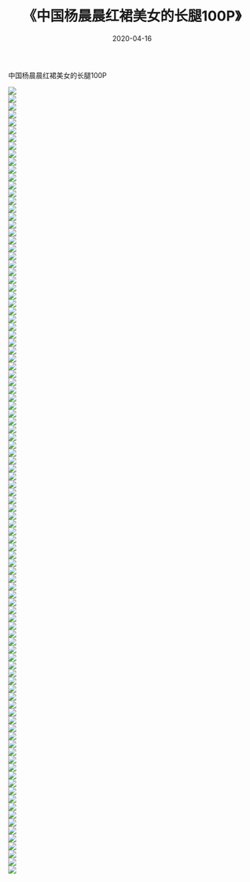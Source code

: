 ﻿---
layout: post
title:  《中国杨晨晨红裙美女的长腿100P》
date:   2020-04-16
img: http://img.660000.xyz/Sharelink/性感/2020/中国杨晨晨红裙美女的长腿100P/000.jpg
categories: [美女, 清纯, 唯美]
---

中国杨晨晨红裙美女的长腿100P

  ![](http://img.660000.xyz/Sharelink/性感/2020/中国杨晨晨红裙美女的长腿100P/001.jpg) <br> ![](http://img.660000.xyz/Sharelink/性感/2020/中国杨晨晨红裙美女的长腿100P/002.jpg) <br> ![](http://img.660000.xyz/Sharelink/性感/2020/中国杨晨晨红裙美女的长腿100P/003.jpg) <br> ![](http://img.660000.xyz/Sharelink/性感/2020/中国杨晨晨红裙美女的长腿100P/004.jpg) <br> ![](http://img.660000.xyz/Sharelink/性感/2020/中国杨晨晨红裙美女的长腿100P/005.jpg) <br> ![](http://img.660000.xyz/Sharelink/性感/2020/中国杨晨晨红裙美女的长腿100P/006.jpg) <br> ![](http://img.660000.xyz/Sharelink/性感/2020/中国杨晨晨红裙美女的长腿100P/007.jpg) <br> ![](http://img.660000.xyz/Sharelink/性感/2020/中国杨晨晨红裙美女的长腿100P/008.jpg) <br> ![](http://img.660000.xyz/Sharelink/性感/2020/中国杨晨晨红裙美女的长腿100P/009.jpg) <br> ![](http://img.660000.xyz/Sharelink/性感/2020/中国杨晨晨红裙美女的长腿100P/010.jpg) <br> ![](http://img.660000.xyz/Sharelink/性感/2020/中国杨晨晨红裙美女的长腿100P/011.jpg) <br> ![](http://img.660000.xyz/Sharelink/性感/2020/中国杨晨晨红裙美女的长腿100P/012.jpg) <br> ![](http://img.660000.xyz/Sharelink/性感/2020/中国杨晨晨红裙美女的长腿100P/013.jpg) <br> ![](http://img.660000.xyz/Sharelink/性感/2020/中国杨晨晨红裙美女的长腿100P/014.jpg) <br> ![](http://img.660000.xyz/Sharelink/性感/2020/中国杨晨晨红裙美女的长腿100P/015.jpg) <br> ![](http://img.660000.xyz/Sharelink/性感/2020/中国杨晨晨红裙美女的长腿100P/016.jpg) <br> ![](http://img.660000.xyz/Sharelink/性感/2020/中国杨晨晨红裙美女的长腿100P/017.jpg) <br> ![](http://img.660000.xyz/Sharelink/性感/2020/中国杨晨晨红裙美女的长腿100P/018.jpg) <br> ![](http://img.660000.xyz/Sharelink/性感/2020/中国杨晨晨红裙美女的长腿100P/019.jpg) <br> ![](http://img.660000.xyz/Sharelink/性感/2020/中国杨晨晨红裙美女的长腿100P/020.jpg) <br> ![](http://img.660000.xyz/Sharelink/性感/2020/中国杨晨晨红裙美女的长腿100P/021.jpg) <br> ![](http://img.660000.xyz/Sharelink/性感/2020/中国杨晨晨红裙美女的长腿100P/022.jpg) <br> ![](http://img.660000.xyz/Sharelink/性感/2020/中国杨晨晨红裙美女的长腿100P/023.jpg) <br> ![](http://img.660000.xyz/Sharelink/性感/2020/中国杨晨晨红裙美女的长腿100P/024.jpg) <br> ![](http://img.660000.xyz/Sharelink/性感/2020/中国杨晨晨红裙美女的长腿100P/025.jpg) <br> ![](http://img.660000.xyz/Sharelink/性感/2020/中国杨晨晨红裙美女的长腿100P/026.jpg) <br> ![](http://img.660000.xyz/Sharelink/性感/2020/中国杨晨晨红裙美女的长腿100P/027.jpg) <br> ![](http://img.660000.xyz/Sharelink/性感/2020/中国杨晨晨红裙美女的长腿100P/028.jpg) <br> ![](http://img.660000.xyz/Sharelink/性感/2020/中国杨晨晨红裙美女的长腿100P/029.jpg) <br> ![](http://img.660000.xyz/Sharelink/性感/2020/中国杨晨晨红裙美女的长腿100P/030.jpg) <br> ![](http://img.660000.xyz/Sharelink/性感/2020/中国杨晨晨红裙美女的长腿100P/031.jpg) <br> ![](http://img.660000.xyz/Sharelink/性感/2020/中国杨晨晨红裙美女的长腿100P/032.jpg) <br> ![](http://img.660000.xyz/Sharelink/性感/2020/中国杨晨晨红裙美女的长腿100P/033.jpg) <br> ![](http://img.660000.xyz/Sharelink/性感/2020/中国杨晨晨红裙美女的长腿100P/034.jpg) <br> ![](http://img.660000.xyz/Sharelink/性感/2020/中国杨晨晨红裙美女的长腿100P/035.jpg) <br> ![](http://img.660000.xyz/Sharelink/性感/2020/中国杨晨晨红裙美女的长腿100P/036.jpg) <br> ![](http://img.660000.xyz/Sharelink/性感/2020/中国杨晨晨红裙美女的长腿100P/037.jpg) <br> ![](http://img.660000.xyz/Sharelink/性感/2020/中国杨晨晨红裙美女的长腿100P/038.jpg) <br> ![](http://img.660000.xyz/Sharelink/性感/2020/中国杨晨晨红裙美女的长腿100P/039.jpg) <br> ![](http://img.660000.xyz/Sharelink/性感/2020/中国杨晨晨红裙美女的长腿100P/040.jpg) <br> ![](http://img.660000.xyz/Sharelink/性感/2020/中国杨晨晨红裙美女的长腿100P/041.jpg) <br> ![](http://img.660000.xyz/Sharelink/性感/2020/中国杨晨晨红裙美女的长腿100P/042.jpg) <br> ![](http://img.660000.xyz/Sharelink/性感/2020/中国杨晨晨红裙美女的长腿100P/043.jpg) <br> ![](http://img.660000.xyz/Sharelink/性感/2020/中国杨晨晨红裙美女的长腿100P/044.jpg) <br> ![](http://img.660000.xyz/Sharelink/性感/2020/中国杨晨晨红裙美女的长腿100P/045.jpg) <br> ![](http://img.660000.xyz/Sharelink/性感/2020/中国杨晨晨红裙美女的长腿100P/046.jpg) <br> ![](http://img.660000.xyz/Sharelink/性感/2020/中国杨晨晨红裙美女的长腿100P/047.jpg) <br> ![](http://img.660000.xyz/Sharelink/性感/2020/中国杨晨晨红裙美女的长腿100P/048.jpg) <br> ![](http://img.660000.xyz/Sharelink/性感/2020/中国杨晨晨红裙美女的长腿100P/049.jpg) <br> ![](http://img.660000.xyz/Sharelink/性感/2020/中国杨晨晨红裙美女的长腿100P/050.jpg) <br> ![](http://img.660000.xyz/Sharelink/性感/2020/中国杨晨晨红裙美女的长腿100P/051.jpg) <br> ![](http://img.660000.xyz/Sharelink/性感/2020/中国杨晨晨红裙美女的长腿100P/052.jpg) <br> ![](http://img.660000.xyz/Sharelink/性感/2020/中国杨晨晨红裙美女的长腿100P/053.jpg) <br> ![](http://img.660000.xyz/Sharelink/性感/2020/中国杨晨晨红裙美女的长腿100P/054.jpg) <br> ![](http://img.660000.xyz/Sharelink/性感/2020/中国杨晨晨红裙美女的长腿100P/055.jpg) <br> ![](http://img.660000.xyz/Sharelink/性感/2020/中国杨晨晨红裙美女的长腿100P/056.jpg) <br> ![](http://img.660000.xyz/Sharelink/性感/2020/中国杨晨晨红裙美女的长腿100P/057.jpg) <br> ![](http://img.660000.xyz/Sharelink/性感/2020/中国杨晨晨红裙美女的长腿100P/058.jpg) <br> ![](http://img.660000.xyz/Sharelink/性感/2020/中国杨晨晨红裙美女的长腿100P/059.jpg) <br> ![](http://img.660000.xyz/Sharelink/性感/2020/中国杨晨晨红裙美女的长腿100P/060.jpg) <br> ![](http://img.660000.xyz/Sharelink/性感/2020/中国杨晨晨红裙美女的长腿100P/061.jpg) <br> ![](http://img.660000.xyz/Sharelink/性感/2020/中国杨晨晨红裙美女的长腿100P/062.jpg) <br> ![](http://img.660000.xyz/Sharelink/性感/2020/中国杨晨晨红裙美女的长腿100P/063.jpg) <br> ![](http://img.660000.xyz/Sharelink/性感/2020/中国杨晨晨红裙美女的长腿100P/064.jpg) <br> ![](http://img.660000.xyz/Sharelink/性感/2020/中国杨晨晨红裙美女的长腿100P/065.jpg) <br> ![](http://img.660000.xyz/Sharelink/性感/2020/中国杨晨晨红裙美女的长腿100P/066.jpg) <br> ![](http://img.660000.xyz/Sharelink/性感/2020/中国杨晨晨红裙美女的长腿100P/067.jpg) <br> ![](http://img.660000.xyz/Sharelink/性感/2020/中国杨晨晨红裙美女的长腿100P/068.jpg) <br> ![](http://img.660000.xyz/Sharelink/性感/2020/中国杨晨晨红裙美女的长腿100P/069.jpg) <br> ![](http://img.660000.xyz/Sharelink/性感/2020/中国杨晨晨红裙美女的长腿100P/070.jpg) <br> ![](http://img.660000.xyz/Sharelink/性感/2020/中国杨晨晨红裙美女的长腿100P/071.jpg) <br> ![](http://img.660000.xyz/Sharelink/性感/2020/中国杨晨晨红裙美女的长腿100P/072.jpg) <br> ![](http://img.660000.xyz/Sharelink/性感/2020/中国杨晨晨红裙美女的长腿100P/073.jpg) <br> ![](http://img.660000.xyz/Sharelink/性感/2020/中国杨晨晨红裙美女的长腿100P/074.jpg) <br> ![](http://img.660000.xyz/Sharelink/性感/2020/中国杨晨晨红裙美女的长腿100P/075.jpg) <br> ![](http://img.660000.xyz/Sharelink/性感/2020/中国杨晨晨红裙美女的长腿100P/076.jpg) <br> ![](http://img.660000.xyz/Sharelink/性感/2020/中国杨晨晨红裙美女的长腿100P/077.jpg) <br> ![](http://img.660000.xyz/Sharelink/性感/2020/中国杨晨晨红裙美女的长腿100P/078.jpg) <br> ![](http://img.660000.xyz/Sharelink/性感/2020/中国杨晨晨红裙美女的长腿100P/079.jpg) <br> ![](http://img.660000.xyz/Sharelink/性感/2020/中国杨晨晨红裙美女的长腿100P/080.jpg) <br> ![](http://img.660000.xyz/Sharelink/性感/2020/中国杨晨晨红裙美女的长腿100P/081.jpg) <br> ![](http://img.660000.xyz/Sharelink/性感/2020/中国杨晨晨红裙美女的长腿100P/082.jpg) <br> ![](http://img.660000.xyz/Sharelink/性感/2020/中国杨晨晨红裙美女的长腿100P/083.jpg) <br> ![](http://img.660000.xyz/Sharelink/性感/2020/中国杨晨晨红裙美女的长腿100P/084.jpg) <br> ![](http://img.660000.xyz/Sharelink/性感/2020/中国杨晨晨红裙美女的长腿100P/085.jpg) <br> ![](http://img.660000.xyz/Sharelink/性感/2020/中国杨晨晨红裙美女的长腿100P/086.jpg) <br> ![](http://img.660000.xyz/Sharelink/性感/2020/中国杨晨晨红裙美女的长腿100P/087.jpg) <br> ![](http://img.660000.xyz/Sharelink/性感/2020/中国杨晨晨红裙美女的长腿100P/088.jpg) <br> ![](http://img.660000.xyz/Sharelink/性感/2020/中国杨晨晨红裙美女的长腿100P/089.jpg) <br> ![](http://img.660000.xyz/Sharelink/性感/2020/中国杨晨晨红裙美女的长腿100P/090.jpg) <br> ![](http://img.660000.xyz/Sharelink/性感/2020/中国杨晨晨红裙美女的长腿100P/091.jpg) <br> ![](http://img.660000.xyz/Sharelink/性感/2020/中国杨晨晨红裙美女的长腿100P/092.jpg) <br> ![](http://img.660000.xyz/Sharelink/性感/2020/中国杨晨晨红裙美女的长腿100P/093.jpg) <br> ![](http://img.660000.xyz/Sharelink/性感/2020/中国杨晨晨红裙美女的长腿100P/094.jpg) <br> ![](http://img.660000.xyz/Sharelink/性感/2020/中国杨晨晨红裙美女的长腿100P/095.jpg) <br> ![](http://img.660000.xyz/Sharelink/性感/2020/中国杨晨晨红裙美女的长腿100P/096.jpg) <br> ![](http://img.660000.xyz/Sharelink/性感/2020/中国杨晨晨红裙美女的长腿100P/097.jpg) <br> ![](http://img.660000.xyz/Sharelink/性感/2020/中国杨晨晨红裙美女的长腿100P/098.jpg) <br> ![](http://img.660000.xyz/Sharelink/性感/2020/中国杨晨晨红裙美女的长腿100P/099.jpg) <br> ![](http://img.660000.xyz/Sharelink/性感/2020/中国杨晨晨红裙美女的长腿100P/100.jpg) <br>